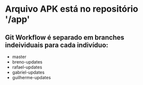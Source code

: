 # Arquivo APK está no repositório '/app'
## Git Workflow é separado em branches indeividuais para cada indivíduo:
* master
* breno-updates
* rafael-updates
* gabriel-updates
* guilherme-updates
